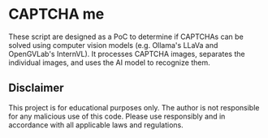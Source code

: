 # CAPTCHA me

These script are designed as a PoC to determine if CAPTCHAs can be solved using computer vision models (e.g. Ollama's LLaVa and OpenGVLab's InternVL). It processes CAPTCHA images, separates the individual images, and uses the AI model to recognize them.

## Disclaimer
This project is for educational purposes only. The author is not responsible for any malicious use of this code. Please use responsibly and in accordance with all applicable laws and regulations.
